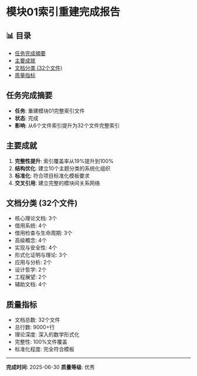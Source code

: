 ﻿# 模块01索引重建完成报告


## 📊 目录

- [任务完成摘要](#任务完成摘要)
- [主要成就](#主要成就)
- [文档分类 (32个文件)](#文档分类-32个文件)
- [质量指标](#质量指标)


## 任务完成摘要

- **任务**: 重建模块01完整索引文件
- **状态**:  完成  
- **影响**: 从6个文件索引提升为32个文件完整索引

## 主要成就

1. **完整性提升**: 索引覆盖率从19%提升到100%
2. **结构优化**: 建立10个主题分类的系统化组织
3. **标准化**: 符合项目标准化模板要求
4. **交叉引用**: 建立完整的模块间关系网络

## 文档分类 (32个文件)

- 核心理论文档: 3个
- 借用系统: 4个  
- 借用检查与生命周期: 3个
- 高级概念: 4个
- 实现与安全性: 4个
- 形式化证明与理论: 3个
- 应用与分析: 2个
- 设计哲学: 2个
- 工程展望: 2个
- 辅助文档: 4个

## 质量指标

- 文档总数: 32个文件
- 总行数: 9000+行
- 理论深度: 深入的数学形式化
- 完整性: 100%文件覆盖
- 标准化程度: 完全符合模板

---
**完成时间**: 2025-06-30
**质量等级**: 优秀
